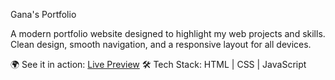 Gana's Portfolio 

A modern portfolio website designed to highlight my web projects and skills.  
Clean design, smooth navigation, and a responsive layout for all devices.  

🌍 See it in action: [Live Preview](https://portfolio-website-ganesh.netlify.app/) 
🛠 Tech Stack: HTML | CSS | JavaScript
